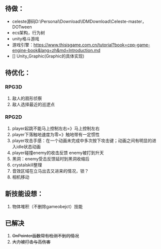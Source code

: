 ## 待做：
- celeste源码D:\Personal\Download\IDMDownload\Celeste-master，DOTween
- ecs架构，行为树
- unity格斗游戏
- 游戏引擎：https://www.thisisgame.com.cn/tutorial?book=cpp-game-engine-book&lang=zh&md=Introduction.md
- [] Unity_Graphic(Graphic的具体实现)

## 待优化：
### RPG3D
1. 敌人的扇形侦察
2. 敌人选择最近的巡逻点
### RPG2D
1. player起跳不能马上控制左右=》马上控制左右
2. player下落触地速度为零=》触地带有一定惯性
3. player攻击手感：在一个动画未完成中多次按下攻击键；动画之间有明显的进入idle状态动画
4. player碰撞enemy的收击反馈 enemy被打到升天
5. 黑洞：enemy受击反馈延时到黑洞收缩后
6. crystalskill整理
7. 音效区域在立马出去又进来的情况，锁？
8. 相机移动

## 新技能设想：
1. 物体堆积（不删除gameobejct）技能

## 已解决
1. ~~OnPointer函数常有检测不到的情况~~
2. ~~大力被打击与高伤害~~